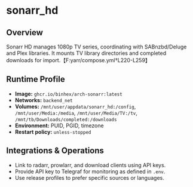 # sonarr_hd

## Overview
Sonarr HD manages 1080p TV series, coordinating with SABnzbd/Deluge and Plex libraries. It mounts TV library directories and completed downloads for import.【F:yarr/compose.yml†L220-L259】

## Runtime Profile
- **Image:** `ghcr.io/binhex/arch-sonarr:latest`
- **Networks:** `backend_net`
- **Volumes:** `/mnt/user/appdata/sonarr_hd:/config`, `/mnt/user/Media:/media`, `/mnt/user/Media/TV:/tv`, `/mnt/tb/Downloads/completed:/downloads`
- **Environment:** PUID, PGID, timezone
- **Restart policy:** `unless-stopped`

## Integrations & Operations
- Link to radarr, prowlarr, and download clients using API keys.
- Provide API key to Telegraf for monitoring as defined in `.env`.
- Use release profiles to prefer specific sources or languages.

